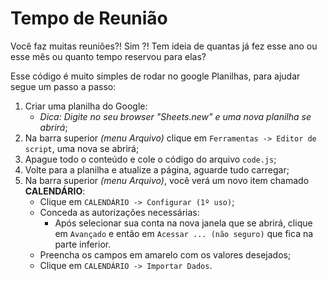 # Tempo de Reunião

Você faz muitas reuniões?!
Sim ?!
Tem ideia de quantas já fez esse ano ou esse mês ou quanto tempo reservou para elas?

Esse código é muito simples de rodar no google Planilhas, para ajudar segue um passo a passo:
 1. Criar uma planilha do Google:
	 - *Dica: Digite no seu browser "Sheets.new" e uma nova planilha se abrirá*;
 2. Na barra superior *(menu Arquivo)* clique em `Ferramentas -> Editor de script`, uma nova se abrirá;
 3. Apague todo o conteúdo e cole o código do arquivo `code.js`;
 4. Volte para a planilha e atualize a página, aguarde tudo carregar;
 5. Na barra superior *(menu Arquivo)*, você verá um novo item chamado **CALENDÁRIO**:
	 - Clique em `CALENDÁRIO -> Configurar (1º uso)`;
	 - Conceda as autorizações necessárias:
		 - Após selecionar sua conta na nova janela que se abrirá, clique em `Avançado` e então em `Acessar ... (não seguro)` que fica na parte inferior.
	 - Preencha os campos em amarelo com os valores desejados;
	 - Clique em `CALENDÁRIO -> Importar Dados`.